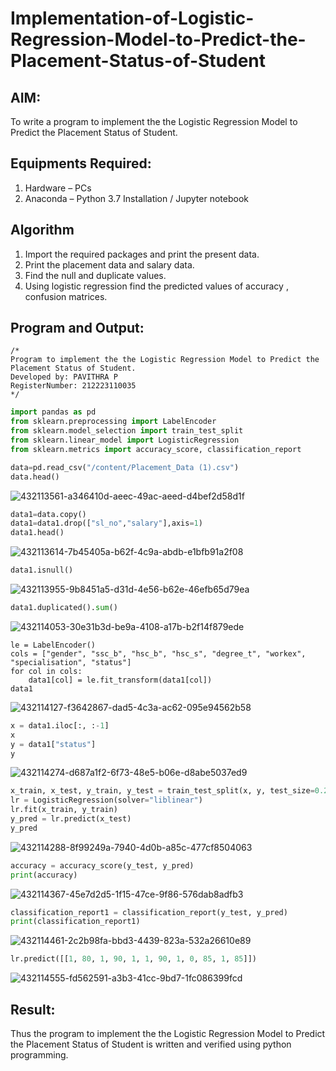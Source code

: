 # Implementation-of-Logistic-Regression-Model-to-Predict-the-Placement-Status-of-Student

## AIM:
To write a program to implement the the Logistic Regression Model to Predict the Placement Status of Student.

## Equipments Required:
1. Hardware – PCs
2. Anaconda – Python 3.7 Installation / Jupyter notebook

## Algorithm
1. Import the required packages and print the present data.
2. Print the placement data and salary data.
3. Find the null and duplicate values.
4. Using logistic regression find the predicted values of accuracy , confusion matrices. 

## Program and Output:
```
/*
Program to implement the the Logistic Regression Model to Predict the Placement Status of Student.
Developed by: PAVITHRA P
RegisterNumber: 212223110035
*/
```

```python
import pandas as pd
from sklearn.preprocessing import LabelEncoder
from sklearn.model_selection import train_test_split
from sklearn.linear_model import LogisticRegression
from sklearn.metrics import accuracy_score, classification_report

data=pd.read_csv("/content/Placement_Data (1).csv") 
data.head()
```
![432113561-a346410d-aeec-49ac-aeed-d4bef2d58d1f](https://github.com/user-attachments/assets/f074431b-84e9-4511-9e2d-c3105486e7aa)

```python
data1=data.copy() 
data1=data1.drop(["sl_no","salary"],axis=1)
data1.head()
```
![432113614-7b45405a-b62f-4c9a-abdb-e1bfb91a2f08](https://github.com/user-attachments/assets/46233797-6553-423c-aa39-dbbb6ac443f3)

```python
data1.isnull()
```
![432113955-9b8451a5-d31d-4e56-b62e-46efb65d79ea](https://github.com/user-attachments/assets/25d67ea0-f344-43da-a66a-5372e857d6aa)

```python
data1.duplicated().sum()
```
![432114053-30e31b3d-be9a-4108-a17b-b2f14f879ede](https://github.com/user-attachments/assets/006146b2-f31d-4df9-aba8-baba38bc25fc)
```
le = LabelEncoder()
cols = ["gender", "ssc_b", "hsc_b", "hsc_s", "degree_t", "workex", "specialisation", "status"]
for col in cols:
    data1[col] = le.fit_transform(data1[col])
data1
```
![432114127-f3642867-dad5-4c3a-ac62-095e94562b58](https://github.com/user-attachments/assets/298be6d4-a4bf-42f7-b5c9-2d3600c1e5df)
```python
x = data1.iloc[:, :-1]
x
y = data1["status"]
y
```
![432114274-d687a1f2-6f73-48e5-b06e-d8abe5037ed9](https://github.com/user-attachments/assets/ab7b2fd7-2043-4747-998e-834c17382b9a)
```python
x_train, x_test, y_train, y_test = train_test_split(x, y, test_size=0.2, random_state=0)
lr = LogisticRegression(solver="liblinear")
lr.fit(x_train, y_train)
y_pred = lr.predict(x_test)
y_pred
```
![432114288-8f99249a-7940-4d0b-a85c-477cf8504063](https://github.com/user-attachments/assets/76f0f9d2-cd51-4331-aa4f-e09868fba60b)

```python
accuracy = accuracy_score(y_test, y_pred)
print(accuracy)
```
![432114367-45e7d2d5-1f15-47ce-9f86-576dab8adfb3](https://github.com/user-attachments/assets/7943d356-73f5-40a6-b06b-fe3f2d0b50c6)

```python
classification_report1 = classification_report(y_test, y_pred)
print(classification_report1)
```
![432114461-2c2b98fa-bbd3-4439-823a-532a26610e89](https://github.com/user-attachments/assets/c34f5188-5210-4a22-af92-de15e029a0ed)

```python
lr.predict([[1, 80, 1, 90, 1, 1, 90, 1, 0, 85, 1, 85]])
```
![432114555-fd562591-a3b3-41cc-9bd7-1fc086399fcd](https://github.com/user-attachments/assets/b310d893-bcc0-4918-b292-4fcd8fa617cb)




## Result:
Thus the program to implement the the Logistic Regression Model to Predict the Placement Status of Student is written and verified using python programming.
